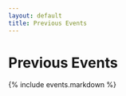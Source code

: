 ```yaml
---
layout: default
title: Previous Events
---
```


<h1>Previous Events</h1>

{% include events.markdown %}